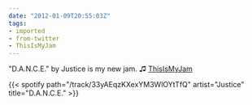 ```yaml
---
date: "2012-01-09T20:55:03Z"
tags:
- imported
- from-twitter
- ThisIsMyJam
---
```

"D.A.N.C.E." by Justice is my new jam. ♫ [ThisIsMyJam](/tags/thisismyjam)

{{< spotify path="/track/33yAEqzKXexYM3WlOYtTfQ" artist="Justice" title="D.A.N.C.E." >}}
